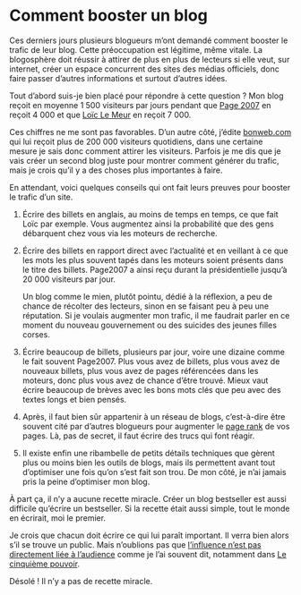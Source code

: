 # Comment booster un blog

Ces derniers jours plusieurs blogueurs m’ont demandé comment booster le trafic de leur blog. Cette préoccupation est légitime, même vitale. La blogosphère doit réussir à attirer de plus en plus de lecteurs si elle veut, sur internet, créer un espace concurrent des sites des médias officiels, donc faire passer d’autres informations et surtout d’autres idées.

Tout d’abord suis-je bien placé pour répondre à cette question ? Mon blog reçoit en moyenne 1 500 visiteurs par jours pendant que [Page 2007](http://www.page2007.com/) en reçoit 4 000 et que [Loïc Le Meur](http://loiclemeur.com/france/) en reçoit 7 000.

Ces chiffres ne me sont pas favorables. D’un autre côté, j’édite [bonweb.com](http://www.bonweb.com) qui lui reçoit plus de 200 000 visiteurs quotidiens, dans une certaine mesure je sais donc comment attirer les visiteurs. Parfois je me dis que je vais créer un second blog juste pour montrer comment générer du trafic, mais je crois qu’il y a des choses plus importantes à faire.

En attendant, voici quelques conseils qui ont fait leurs preuves pour booster le trafic d’un site.

1. Écrire des billets en anglais, au moins de temps en temps, ce que fait Loïc par exemple. Vous augmentez ainsi la probabilité que des gens débarquent chez vous via les moteurs de recherche.

2. Écrire des billets en rapport direct avec l’actualité et en veillant à ce que les mots les plus souvent tapés dans les moteurs soient présents dans le titre des billets. Page2007 a ainsi reçu durant la présidentielle jusqu’à 20 000 visiteurs par jour.
    
    Un blog comme le mien, plutôt pointu, dédié à la réflexion, a peu de chance de récolter des lecteurs, sinon en se faisant peu à peu une réputation. Si je voulais augmenter mon trafic, il me faudrait parler en ce moment du nouveau gouvernement ou des suicides des jeunes filles corses.

3. Écrire beaucoup de billets, plusieurs par jour, voire une dizaine comme le fait souvent Page2007. Plus vous avez de billets, plus vous avez de nouveaux billets, plus vous avez de pages référencées dans les moteurs, donc plus vous avez de chance d’être trouvé. Mieux vaut écrire beaucoup de brèves avec les bons mots clés que peu avec des textes longs et bien pensés.

4. Après, il faut bien sûr appartenir à un réseau de blogs, c’est-à-dire être souvent cité par d’autres blogueurs pour augmenter le [page rank](http://fr.wikipedia.org/wiki/PageRank) de vos pages. Là, pas de secret, il faut écrire des trucs qui font réagir.

5. Il existe enfin une ribambelle de petits détails techniques que gèrent plus ou moins bien les outils de blogs, mais ils permettent avant tout d’optimiser une fois qu’on s’est fait son trou. De mon côté, je n’ai jamais pris la peine d’optimiser mon blog.

À part ça, il n’y a aucune recette miracle. Créer un blog bestseller est aussi difficile qu’écrire un bestseller. Si la recette était aussi simple, tout le monde en écrirait, moi le premier.

Je crois que chacun doit écrire ce qui lui paraît important. Il verra bien alors s’il se trouve un public. Mais n’oublions pas que [l’influence n’est pas directement liée à l’audience](https://tcrouzet.com/2007/03/13/thierry-vedel-le-sceptique/) comme je l’ai souvent dit, notamment dans [Le cinquième pouvoir](https://tcrouzet.com/le-cinquieme-pouvoir/).

Désolé ! Il n’y a pas de recette miracle.